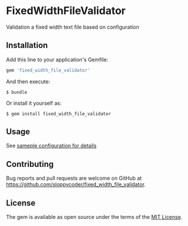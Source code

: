 # FixedWidthFileValidator
Validation a fixed width text file based on configuration 

## Installation

Add this line to your application's Gemfile:

```ruby
gem 'fixed_width_file_validator'
```

And then execute:

    $ bundle

Or install it yourself as:

    $ gem install fixed_width_file_validator

## Usage

See [sameple configuration for details](test/data/sample_rule_1.yml)

## Contributing

Bug reports and pull requests are welcome on GitHub at https://github.com/sloppycoder/fixed_width_file_validator.

## License

The gem is available as open source under the terms of the [MIT License](https://opensource.org/licenses/MIT).
